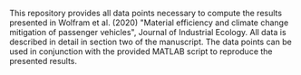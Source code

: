 This repository provides all data points necessary to compute the results presented in Wolfram et al. (2020) "Material efficiency and climate change mitigation of passenger vehicles", Journal of Industrial Ecology. All data is described in detail in section two of the manuscript. The data points can be used in conjunction with the provided MATLAB script to reproduce the presented results.

